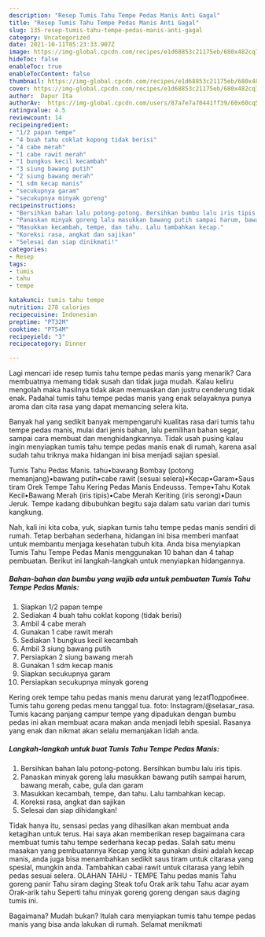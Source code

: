 ```yaml
---
description: "Resep Tumis Tahu Tempe Pedas Manis Anti Gagal"
title: "Resep Tumis Tahu Tempe Pedas Manis Anti Gagal"
slug: 135-resep-tumis-tahu-tempe-pedas-manis-anti-gagal
category: Uncategorized
date: 2021-10-11T05:23:33.907Z
image: https://img-global.cpcdn.com/recipes/e1d68853c21175eb/680x482cq70/tumis-tahu-tempe-pedas-manis-foto-resep-utama.jpg
hideToc: false
enableToc: true
enableTocContent: false
thumbnail: https://img-global.cpcdn.com/recipes/e1d68853c21175eb/680x482cq70/tumis-tahu-tempe-pedas-manis-foto-resep-utama.jpg
cover: https://img-global.cpcdn.com/recipes/e1d68853c21175eb/680x482cq70/tumis-tahu-tempe-pedas-manis-foto-resep-utama.jpg
author:  Dapur Ita
authorAv:  https://img-global.cpcdn.com/users/87a7e7a70441ff39/60x60cq50/avatar.jpg
ratingvalue: 4.5
reviewcount: 14
recipeingredient:
- "1/2 papan tempe"
- "4 buah tahu coklat kopong tidak berisi"
- "4 cabe merah"
- "1 cabe rawit merah"
- "1 bungkus kecil kecambah"
- "3 siung bawang putih"
- "2 siung bawang merah"
- "1 sdm kecap manis"
- "secukupnya garam"
- "secukupnya minyak goreng"
recipeinstructions:
- "Bersihkan bahan lalu potong-potong. Bersihkan bumbu lalu iris tipis."
- "Panaskan minyak goreng lalu masukkan bawang putih sampai harum, bawang merah, cabe, gula dan garam"
- "Masukkan kecambah, tempe, dan tahu. Lalu tambahkan kecap."
- "Koreksi rasa, angkat dan sajikan"
- "Selesai dan siap dinikmati!"
categories:
- Resep
tags:
- tumis
- tahu
- tempe

katakunci: tumis tahu tempe 
nutrition: 278 calories
recipecuisine: Indonesian
preptime: "PT32M"
cooktime: "PT54M"
recipeyield: "3"
recipecategory: Dinner

---
```



Lagi mencari ide resep tumis tahu tempe pedas manis yang menarik? Cara membuatnya memang tidak susah dan tidak juga mudah. Kalau keliru mengolah maka hasilnya tidak akan memuaskan dan justru cenderung tidak enak. Padahal tumis tahu tempe pedas manis yang enak selayaknya punya aroma dan cita rasa yang dapat memancing selera kita.


Banyak hal yang sedikit banyak mempengaruhi kualitas rasa dari tumis tahu tempe pedas manis, mulai dari jenis bahan, lalu pemilihan bahan segar, sampai cara membuat dan menghidangkannya. Tidak usah pusing kalau ingin menyiapkan tumis tahu tempe pedas manis enak di rumah, karena asal sudah tahu triknya maka hidangan ini bisa menjadi sajian spesial.

Tumis Tahu Pedas Manis. tahu•bawang Bombay (potong memanjang)•bawang putih•cabe rawit (sesuai selera)•Kecap•Garam•Saus tiram Orek Tempe Tahu Kering Pedas Manis Endeusss. Tempe•Tahu Kotak Kecil•Bawang Merah (iris tipis)•Cabe Merah Keriting (iris serong)•Daun Jeruk. Tempe kadang dibubuhkan begitu saja dalam satu varian dari tumis kangkung.


Nah, kali ini kita coba, yuk, siapkan tumis tahu tempe pedas manis sendiri di rumah. Tetap berbahan sederhana, hidangan ini bisa memberi manfaat untuk membantu menjaga kesehatan tubuh kita. Anda bisa menyiapkan Tumis Tahu Tempe Pedas Manis menggunakan 10 bahan dan 4 tahap pembuatan. Berikut ini langkah-langkah untuk menyiapkan hidangannya.

<!--inarticleads1-->

##### Bahan-bahan dan bumbu yang wajib ada untuk pembuatan Tumis Tahu Tempe Pedas Manis:

1. Siapkan 1/2 papan tempe
1. Sediakan 4 buah tahu coklat kopong (tidak berisi)
1. Ambil 4 cabe merah
1. Gunakan 1 cabe rawit merah
1. Sediakan 1 bungkus kecil kecambah
1. Ambil 3 siung bawang putih
1. Persiapkan 2 siung bawang merah
1. Gunakan 1 sdm kecap manis
1. Siapkan secukupnya garam
1. Persiapkan secukupnya minyak goreng


Kering orek tempe tahu pedas manis menu darurat yang lezatПодробнее. Tumis tahu goreng pedas menu tanggal tua. foto: Instagram/@selasar_rasa. Tumis kacang panjang campur tempe yang dipadukan dengan bumbu pedas ini akan membuat acara makan anda menjadi lebih spesial. Rasanya yang enak dan nikmat akan selalu memanjakan lidah anda. 

<!--inarticleads2-->

##### Langkah-langkah untuk buat Tumis Tahu Tempe Pedas Manis:

1. Bersihkan bahan lalu potong-potong. Bersihkan bumbu lalu iris tipis.
1. Panaskan minyak goreng lalu masukkan bawang putih sampai harum, bawang merah, cabe, gula dan garam
1. Masukkan kecambah, tempe, dan tahu. Lalu tambahkan kecap.
1. Koreksi rasa, angkat dan sajikan
1. Selesai dan siap dihidangkan!

Tidak hanya itu, sensasi pedas yang dihasilkan akan membuat anda ketagihan untuk terus. Hai saya akan memberikan resep bagaimana cara membuat tumis tahu tempe sederhana kecap pedas. Salah satu menu masakan yang pembuatannya Kecap yang kita gunakan disini adalah kecap manis, anda juga bisa menambahkan sedikit saus tiram untuk citarasa yang spesial, mungkin anda. Tambahkan cabai rawit untuk citarasa yang lebih pedas sesuai selera. OLAHAN TAHU - TEMPE Tahu pedas manis Tahu goreng panir Tahu siram daging Steak tofu Orak arik tahu Tahu acar ayam Orak-arik tahu Seperti tahu minyak goreng goreng dengan saus daging tumis ini. 

Bagaimana? Mudah bukan? Itulah cara menyiapkan tumis tahu tempe pedas manis yang bisa anda lakukan di rumah. Selamat menikmati
